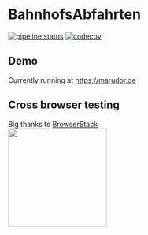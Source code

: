# BahnhofsAbfahrten
[![pipeline status](https://gitlab.com/marudor/BahnhofsAbfahrten/badges/master/pipeline.svg)](https://gitlab.com/marudor/BahnhofsAbfahrten/commits/master)
[![codecov](https://codecov.io/gh/marudor/BahnhofsAbfahrten/branch/master/graph/badge.svg)](https://codecov.io/gh/marudor/BahnhofsAbfahrten)

## Demo
Currently running at https://marudor.de

## Cross browser testing
Big thanks to [BrowserStack](https://browserstack.com)  
<a href="https://browserstack.com"><img width=200 src="https://raw.githubusercontent.com/marudor/BahnhofsAbfahrten/master/src/client/Abfahrten/Components/BrowserstackThanks/Browserstack-logo.svg?sanitize=true"></a>

